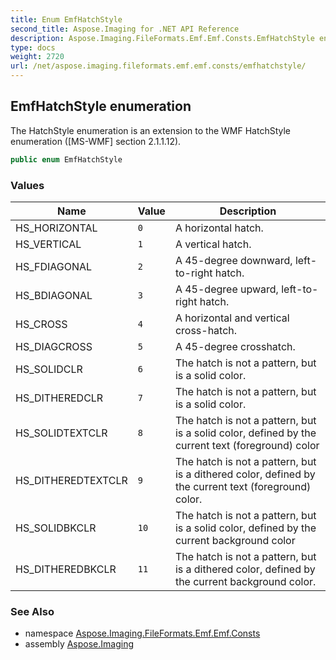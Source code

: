 ```yaml
---
title: Enum EmfHatchStyle
second_title: Aspose.Imaging for .NET API Reference
description: Aspose.Imaging.FileFormats.Emf.Emf.Consts.EmfHatchStyle enum. The HatchStyle enumeration is an extension to the WMF HatchStyle enumeration MSWMF section 2.1.1.12
type: docs
weight: 2720
url: /net/aspose.imaging.fileformats.emf.emf.consts/emfhatchstyle/
---
```

## EmfHatchStyle enumeration

The HatchStyle enumeration is an extension to the WMF HatchStyle enumeration ([MS-WMF] section 2.1.1.12).

```csharp
public enum EmfHatchStyle
```

### Values

| Name | Value | Description |
| --- | --- | --- |
| HS_HORIZONTAL | `0` | A horizontal hatch. |
| HS_VERTICAL | `1` | A vertical hatch. |
| HS_FDIAGONAL | `2` | A 45-degree downward, left-to-right hatch. |
| HS_BDIAGONAL | `3` | A 45-degree upward, left-to-right hatch. |
| HS_CROSS | `4` | A horizontal and vertical cross-hatch. |
| HS_DIAGCROSS | `5` | A 45-degree crosshatch. |
| HS_SOLIDCLR | `6` | The hatch is not a pattern, but is a solid color. |
| HS_DITHEREDCLR | `7` | The hatch is not a pattern, but is a solid color. |
| HS_SOLIDTEXTCLR | `8` | The hatch is not a pattern, but is a solid color, defined by the current text (foreground) color |
| HS_DITHEREDTEXTCLR | `9` | The hatch is not a pattern, but is a dithered color, defined by the current text (foreground) color. |
| HS_SOLIDBKCLR | `10` | The hatch is not a pattern, but is a solid color, defined by the current background color |
| HS_DITHEREDBKCLR | `11` | The hatch is not a pattern, but is a dithered color, defined by the current background color. |

### See Also

* namespace [Aspose.Imaging.FileFormats.Emf.Emf.Consts](../../aspose.imaging.fileformats.emf.emf.consts/)
* assembly [Aspose.Imaging](../../)


